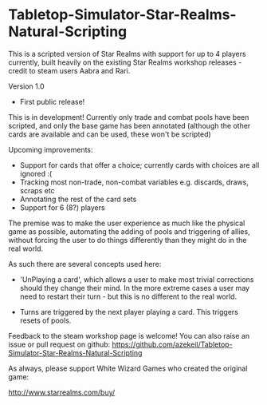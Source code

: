 # Tabletop-Simulator-Star-Realms-Natural-Scripting

This is a scripted version of Star Realms with support for up to 4 players currently, built heavily on the existing Star Realms workshop releases - credit to steam users Aabra and Rari.

Version 1.0
- First public release!

This is in development! Currently only trade and combat pools have been scripted, and only the base game has been annotated (although the other cards are available and can be used, these won't be scripted)

Upcoming improvements:
- Support for cards that offer a choice; currently cards with choices are all ignored :(
- Tracking most non-trade, non-combat variables e.g. discards, draws, scraps etc
- Annotating the rest of the card sets
- Support for 6 (8?) players


The premise was to make the user experience as much like the physical game as possible, automating the adding of pools and triggering of allies, without forcing the user to do things differently than they might do in the real world.

As such there are several concepts used here:

- 'UnPlaying a card', which allows a user to make most trivial corrections should they change their mind. In the more extreme cases a user may need to restart their turn - but this is no different to the real world.

- Turns are triggered by the next player playing a card. This triggers resets of pools.


Feedback to the steam workshop page is welcome!
You can also raise an issue or pull request on github:
https://github.com/azekeil/Tabletop-Simulator-Star-Realms-Natural-Scripting


As always, please support White Wizard Games who created the original game:

http://www.starrealms.com/buy/
